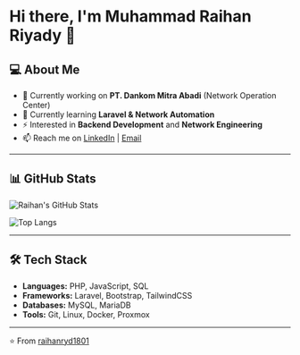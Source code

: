 # Hi there, I'm Muhammad Raihan Riyady 👋

## 💻 About Me
- 🚀 Currently working on **PT. Dankom Mitra Abadi** (Network Operation Center)
- 🌱 Currently learning **Laravel & Network Automation**
- ⚡ Interested in **Backend Development** and **Network Engineering**
- 📫 Reach me on [LinkedIn](https://linkedin.com/) | [Email](mailto:youremail@example.com)

---

## 📊 GitHub Stats

![Raihan's GitHub Stats](https://github-readme-stats.vercel.app/api?username=raihanryd1801&show_icons=true&theme=radical)

![Top Langs](https://github-readme-stats.vercel.app/api/top-langs/?username=raihanryd1801&layout=compact&theme=radical)

---

## 🛠️ Tech Stack
- **Languages:** PHP, JavaScript, SQL  
- **Frameworks:** Laravel, Bootstrap, TailwindCSS  
- **Databases:** MySQL, MariaDB  
- **Tools:** Git, Linux, Docker, Proxmox  

---

⭐️ From [raihanryd1801](https://github.com/raihanryd1801)
